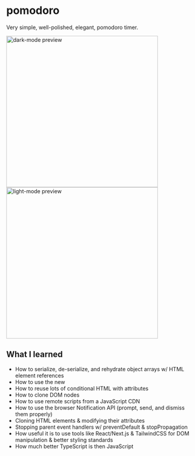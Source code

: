 # pomodoro

Very simple, well-polished, elegant, pomodoro timer.

<img width="400" alt="dark-mode preview" src="https://github.com/DinoZoidDev/pomodoro/assets/38674879/59a597cf-1dcd-4aa9-8865-58bb380484af">
<img width="400" alt="light-mode preview" src="https://github.com/DinoZoidDev/pomodoro/assets/38674879/a1f4ffe6-7306-4913-a683-308955943c0e">

## What I learned

- How to serialize, de-serialize, and rehydrate object arrays w/ HTML element references
- How to use the new <dialog /> component in HTML (manipulating it in JavaScript)
- How to reuse lots of conditional HTML with attributes
- How to clone DOM nodes
- How to use remote scripts from a JavaScript CDN
- How to use the browser Notification API (prompt, send, and dismiss them properly)
- Cloning HTML elements & modifying their attributes
- Stopping parent event handlers w/ preventDefault & stopPropagation
- How useful it is to use tools like React/Next.js & TailwindCSS for DOM manipulation & better styling standards
- How much better TypeScript is then JavaScript
